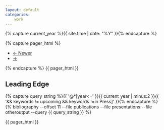 ```yaml
---
layout: default
categories: 
    work
---
```

{% capture current_year %}{{ site.time | date: "%Y" }}{% endcapture %}

{% capture pager_html %}
<nav>
  <ul class="pager">
    <li ><a href="outputs.html"><span aria-hidden="true">&larr;</span> Newer</a></li>
    <li class="disabled"><a href="#"><span aria-hidden="true">&rarr;</span></a></li>
  </ul>
</nav>
{% endcapture %}
{{ pager_html }}

Leading Edge
------------
{% capture query_string %}{{ '@*[year<=' }}{{ current_year | minus:2 }}{{ '&& keywords != upcoming && keywords !=in Press]' }}{% endcapture %}
{% bibliography --offset 11 --file publications --file presentations --file otheroutput --query {{ query_string }} %}

{{ pager_html }}
